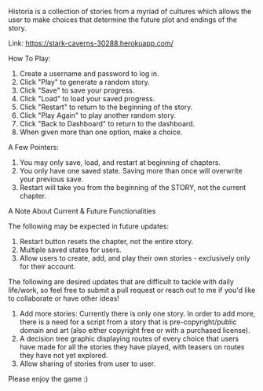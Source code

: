 Historia is a collection of stories from a myriad of cultures which allows the user to make choices that determine the future plot and endings of the story.

Link: https://stark-caverns-30288.herokuapp.com/

How To Play:

1. Create a username and password to log in.
2. Click "Play" to generate a random story.
3. Click "Save" to save your progress.
4. Click "Load" to load your saved progress.
5. Click "Restart" to return to the beginning of the story.
6. Click "Play Again" to play another random story.
7. Click "Back to Dashboard" to return to the dashboard.
8. When given more than one option, make a choice.

A Few Pointers:
1. You may only save, load, and restart at beginning of chapters.
2. You only have one saved state. Saving more than once will overwrite your previous save.
3. Restart will take you from the beginning of the STORY, not the current chapter.

A Note About Current & Future Functionalities

The following may be expected in future updates:

1. Restart button resets the chapter, not the entire story.
2. Multiple saved states for users.
3. Allow users to create, add, and play their own stories - exclusively only for their account.

The following are desired updates that are difficult to tackle with daily life/work, so feel free to submit a pull request or reach out to me if you'd like to collaborate or have other ideas!

1. Add more stories: Currently there is only one story. In order to add more, there is a need for a script from a story that is pre-copyright/public domain and art (also either copyright free or with a purchased license).
2. A decision tree graphic displaying routes of every choice that users have made for all the stories they have played, with teasers on routes they have not yet explored.
3. Allow sharing of stories from user to user.

Please enjoy the game :)
